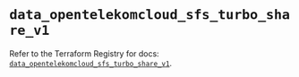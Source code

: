 # `data_opentelekomcloud_sfs_turbo_share_v1`

Refer to the Terraform Registry for docs: [`data_opentelekomcloud_sfs_turbo_share_v1`](https://registry.terraform.io/providers/opentelekomcloud/opentelekomcloud/1.36.5/docs/data-sources/sfs_turbo_share_v1).
